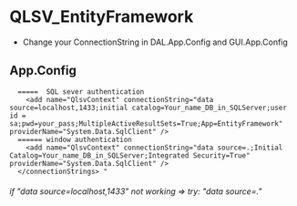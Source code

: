 # QLSV_EntityFramework
* Change your ConnectionString in DAL.App.Config and GUI.App.Config 
## App.Config
``` <connectionStrings>
  =====  SQL sever authentication
    <add name="QlsvContext" connectionString="data source=localhost,1433;initial catalog=Your_name_DB_in_SQLServer;user id = sa;pwd=your_pass;MultipleActiveResultSets=True;App=EntityFramework" providerName="System.Data.SqlClient" />
  ====== window authentication
    <add name="QlsvContext" connectionString="data source=.;Initial Catalog=Your_name_DB_in_SQLServer;Integrated Security=True" providerName="System.Data.SqlClient" />
  </connectionStrings> "
```  
 ###### if "data source=localhost,1433" not working => try: "data source=."
